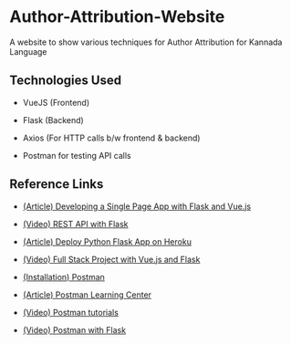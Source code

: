 # Author-Attribution-Website

A website to show various techniques for Author Attribution for Kannada Language

## Technologies Used

- VueJS (Frontend)

- Flask (Backend)

- Axios (For HTTP calls b/w frontend & backend)

- Postman for testing API calls

## Reference Links

- [(Article) Developing a Single Page App with Flask and Vue.js](https://testdriven.io/blog/developing-a-single-page-app-with-flask-and-vuejs/)

- [(Video) REST API with Flask](https://www.youtube.com/watch?v=GMppyAPbLYk)

- [(Article) Deploy Python Flask App on Heroku](https://www.geeksforgeeks.org/deploy-python-flask-app-on-heroku/)

- [(Video) Full Stack Project with Vue.js and Flask](https://www.youtube.com/watch?v=lenV5aVOMp8)

- [(Installation) Postman](https://www.postman.com/)

- [(Article) Postman Learning Center](https://learning.postman.com/docs/getting-started/introduction/)

- [(Video) Postman tutorials](https://www.youtube.com/watch?v=VywxIQ2ZXw4)

- [(Video) Postman with Flask](https://www.youtube.com/watch?v=HRBjWez0KCA)
